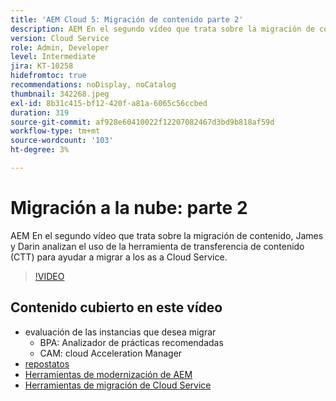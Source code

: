 ```yaml
---
title: 'AEM Cloud 5: Migración de contenido parte 2'
description: AEM En el segundo vídeo que trata sobre la migración de contenido, James y Darin analizan el uso de la herramienta de transferencia de contenido (CTT) para ayudar a migrar a los as a Cloud Service.
version: Cloud Service
role: Admin, Developer
level: Intermediate
jira: KT-10258
hidefromtoc: true
recommendations: noDisplay, noCatalog
thumbnail: 342268.jpeg
exl-id: 8b31c415-bf12-420f-a81a-6065c56ccbed
duration: 319
source-git-commit: af928e60410022f12207082467d3bd9b818af59d
workflow-type: tm+mt
source-wordcount: '103'
ht-degree: 3%

---
```


# Migración a la nube: parte 2

AEM En el segundo vídeo que trata sobre la migración de contenido, James y Darin analizan el uso de la herramienta de transferencia de contenido (CTT) para ayudar a migrar a los as a Cloud Service.

>[!VIDEO](https://video.tv.adobe.com/v/342268?quality=12&learn=on)

## Contenido cubierto en este vídeo

+ evaluación de las instancias que desea migrar
   + BPA: Analizador de prácticas recomendadas
   + CAM: cloud Acceleration Manager
+ [repostatos](https://github.com/chetanmeh/oak-console-scripts/tree/master/src/main/groovy/repostats)
+ [Herramientas de modernización de AEM](https://opensource.adobe.com/aem-modernize-tools/)
+ [Herramientas de migración de Cloud Service](https://github.com/adobe/aem-cloud-service-source-migration)
